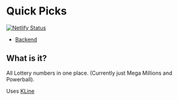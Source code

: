# Quick Picks

[![Netlify Status](https://api.netlify.com/api/v1/badges/a5dd8fdb-3aea-4d0c-9ade-6f0017ba9fe0/deploy-status)](https://app.netlify.com/sites/quick-picks/deploys)

- [Backend](https://fast-lowlands-95206.herokuapp.com/graphiql)

## What is it?

All Lottery numbers in one place. (Currently just Mega Millions and Powerball). 

Uses [KLine](https://github.com/lavabear/kline)

